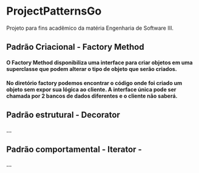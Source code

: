 # ProjectPatternsGo
Projeto para fins acadêmico da matéria Engenharia de Software III.

## Padrão Criacional - Factory Method
#### O Factory Method disponibiliza uma interface para criar objetos em uma superclasse que podem alterar o tipo de objeto que serão criados.
#### No diretório factory podemos encontrar o código onde foi criado um objeto sem expor sua lógica ao cliente. A interface única pode ser chamada por 2 bancos de dados diferentes e o cliente não saberá.


## Padrão estrutural - Decorator
#### ...

## Padrão comportamental - Iterator -
#### ...